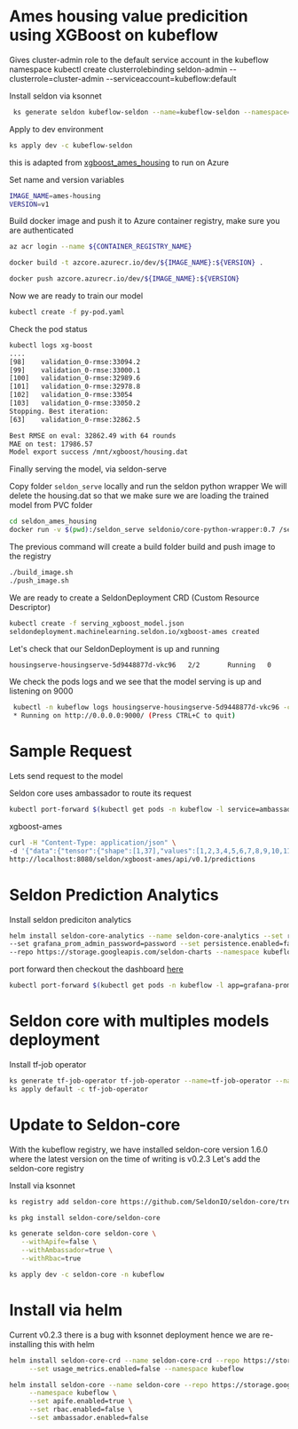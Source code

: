 # Ames housing value predicition using XGBoost on kubeflow

Gives cluster-admin role to the default service account in the kubeflow namespace
kubectl create clusterrolebinding seldon-admin --clusterrole=cluster-admin --serviceaccount=kubeflow:default

Install seldon via ksonnet
```bash
 ks generate seldon kubeflow-seldon --name=kubeflow-seldon --namespace=kubeflow
```
Apply to dev environment 
```bash
ks apply dev -c kubeflow-seldon
``` 


this is adapted from [xgboost_ames_housing](https://github.com/kubeflow/examples/tree/master/xgboost_ames_housing) to run on Azure

Set name and version variables
```bash
IMAGE_NAME=ames-housing
VERSION=v1
```
Build docker image and push it to Azure container registry, make sure you are authenticated
```bash
az acr login --name ${CONTAINER_REGISTRY_NAME}
```

```bash
docker build -t azcore.azurecr.io/dev/${IMAGE_NAME}:${VERSION} .

docker push azcore.azurecr.io/dev/${IMAGE_NAME}:${VERSION}
```

Now we are ready to train our model

```bash
kubectl create -f py-pod.yaml
```

Check the pod status

```bash
kubectl logs xg-boost
....
[98]	validation_0-rmse:33094.2
[99]	validation_0-rmse:33000.1
[100]	validation_0-rmse:32989.6
[101]	validation_0-rmse:32978.8
[102]	validation_0-rmse:33054
[103]	validation_0-rmse:33050.2
Stopping. Best iteration:
[63]	validation_0-rmse:32862.5

Best RMSE on eval: 32862.49 with 64 rounds
MAE on test: 17986.57
Model export success /mnt/xgboost/housing.dat
```

Finally serving the model, via seldon-serve

Copy folder `seldon_serve` locally and run the seldon python wrapper
We will delete the housing.dat so that we make sure we are loading the trained model from PVC folder 

```bash
cd seldon_ames_housing
docker run -v $(pwd):/seldon_serve seldonio/core-python-wrapper:0.7 /seldon_serve HousingServe 0.1 azcore.azurecr.io --base-image=python:3.6 --image-name=dev/housingserve
```
The previous command will create a build folder build and push image to the registry
```bash
./build_image.sh
./push_image.sh
```

We are ready to create a SeldonDeployment CRD (Custom Resource Descriptor)

```bash
kubectl create -f serving_xgboost_model.json
seldondeployment.machinelearning.seldon.io/xgboost-ames created
```

Let's check that our SeldonDeployment is up and running
```bash
housingserve-housingserve-5d9448877d-vkc96   2/2       Running   0          3m
```

We check the pods logs and we see that the model serving is up and listening on 9000
```bash
 kubectl -n kubeflow logs housingserve-housingserve-5d9448877d-vkc96 -c housingserve
 * Running on http://0.0.0.0:9000/ (Press CTRL+C to quit)
 ```
 
 # Sample Request
 Lets send request to the model
 
 Seldon core uses ambassador to route its request
 
 ```bash
kubectl port-forward $(kubectl get pods -n kubeflow -l service=ambassador -o jsonpath='{.items[0].metadata.name}') -n kubeflow 8080:80
```
 
 
 xgboost-ames
 
 
 ```bash
 curl -H "Content-Type: application/json" \
 -d '{"data":{"tensor":{"shape":[1,37],"values":[1,2,3,4,5,6,7,8,9,10,11,12,13,14,15,16,17,18,19,20,21,22,23,24,25,26,27,28,29,30,31,32,33,34,35,36,37]}}}' \
 http://localhost:8080/seldon/xgboost-ames/api/v0.1/predictions
```

# Seldon Prediction Analytics

Install seldon prediciton analytics
```bash
helm install seldon-core-analytics --name seldon-core-analytics --set rbac.enabled=false \
--set grafana_prom_admin_password=password --set persistence.enabled=false \
--repo https://storage.googleapis.com/seldon-charts --namespace kubeflow
``` 

port forward then checkout the dashboard [here](http://localhost:3000/dashboard/db/prediction-analytics?refresh=1m&orgId=1)
```bash
kubectl port-forward $(kubectl get pods -n kubeflow -l app=grafana-prom-server -o jsonpath='{.items[0].metadata.name}') -n kubeflow 3000:3000
```

# Seldon core with multiples models deployment

Install tf-job operator
```bash
ks generate tf-job-operator tf-job-operator --name=tf-job-operator --namespace=kubeflow
ks apply default -c tf-job-operator
```

 # Update to Seldon-core
 
 With the kubeflow registry, we have installed seldon-core version 1.6.0 where the latest version on the time of writing is v0.2.3
 Let's add the seldon-core registry
 
 Install via ksonnet
 
```bash
ks registry add seldon-core https://github.com/SeldonIO/seldon-core/tree/v0.2.3/seldon-core
```

```bash
ks pkg install seldon-core/seldon-core
```

```bash
ks generate seldon-core seldon-core \
   --withApife=false \
   --withAmbassador=true \
   --withRbac=true 
```

```bash
ks apply dev -c seldon-core -n kubeflow
```


# Install via helm
Current v0.2.3 there is a bug with ksonnet deployment hence we are re-installing this with helm

```bash
helm install seldon-core-crd --name seldon-core-crd --repo https://storage.googleapis.com/seldon-charts --set rbac.enabled=false \
     --set usage_metrics.enabled=false --namespace kubeflow
```

```bash
helm install seldon-core --name seldon-core --repo https://storage.googleapis.com/seldon-charts \
     --namespace kubeflow \
     --set apife.enabled=true \
     --set rbac.enabled=false \
     --set ambassador.enabled=false 
```